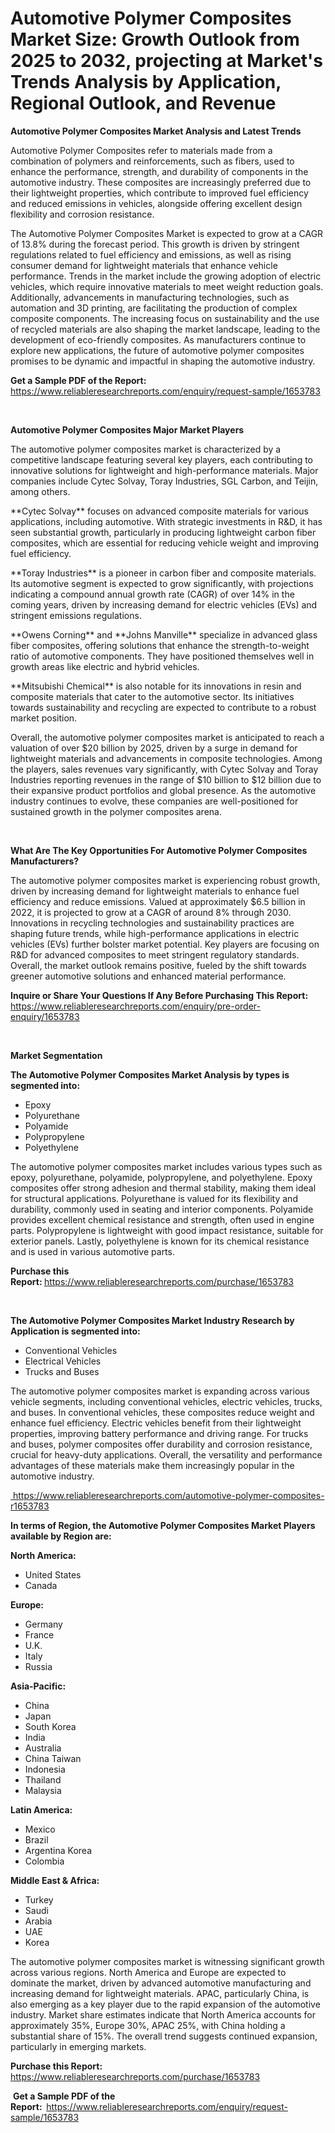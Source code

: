 <p><h1>Automotive Polymer Composites Market Size: Growth Outlook from 2025 to 2032, projecting at Market's Trends Analysis by Application, Regional Outlook, and Revenue</h1></p><p><strong>Automotive Polymer Composites Market Analysis and Latest Trends</strong></p>
<p><p>Automotive Polymer Composites refer to materials made from a combination of polymers and reinforcements, such as fibers, used to enhance the performance, strength, and durability of components in the automotive industry. These composites are increasingly preferred due to their lightweight properties, which contribute to improved fuel efficiency and reduced emissions in vehicles, alongside offering excellent design flexibility and corrosion resistance.</p><p>The Automotive Polymer Composites Market is expected to grow at a CAGR of 13.8% during the forecast period. This growth is driven by stringent regulations related to fuel efficiency and emissions, as well as rising consumer demand for lightweight materials that enhance vehicle performance. Trends in the market include the growing adoption of electric vehicles, which require innovative materials to meet weight reduction goals. Additionally, advancements in manufacturing technologies, such as automation and 3D printing, are facilitating the production of complex composite components. The increasing focus on sustainability and the use of recycled materials are also shaping the market landscape, leading to the development of eco-friendly composites. As manufacturers continue to explore new applications, the future of automotive polymer composites promises to be dynamic and impactful in shaping the automotive industry.</p></p>
<p><strong>Get a Sample PDF of the Report:&nbsp;</strong> <a href="https://www.reliableresearchreports.com/enquiry/request-sample/1653783?utm_campaign=3103&utm_medium=2&utm_source=Github&utm_content=ia&utm_term=16042025&utm_id=automotive-polymer-composites">https://www.reliableresearchreports.com/enquiry/request-sample/1653783</a></p>
<p>&nbsp;</p>
<p><strong>Automotive Polymer Composites Major Market Players</strong></p>
<p><p>The automotive polymer composites market is characterized by a competitive landscape featuring several key players, each contributing to innovative solutions for lightweight and high-performance materials. Major companies include Cytec Solvay, Toray Industries, SGL Carbon, and Teijin, among others.</p><p>**Cytec Solvay** focuses on advanced composite materials for various applications, including automotive. With strategic investments in R&D, it has seen substantial growth, particularly in producing lightweight carbon fiber composites, which are essential for reducing vehicle weight and improving fuel efficiency.</p><p>**Toray Industries** is a pioneer in carbon fiber and composite materials. Its automotive segment is expected to grow significantly, with projections indicating a compound annual growth rate (CAGR) of over 14% in the coming years, driven by increasing demand for electric vehicles (EVs) and stringent emissions regulations.</p><p>**Owens Corning** and **Johns Manville** specialize in advanced glass fiber composites, offering solutions that enhance the strength-to-weight ratio of automotive components. They have positioned themselves well in growth areas like electric and hybrid vehicles.</p><p>**Mitsubishi Chemical** is also notable for its innovations in resin and composite materials that cater to the automotive sector. Its initiatives towards sustainability and recycling are expected to contribute to a robust market position.</p><p>Overall, the automotive polymer composites market is anticipated to reach a valuation of over $20 billion by 2025, driven by a surge in demand for lightweight materials and advancements in composite technologies. Among the players, sales revenues vary significantly, with Cytec Solvay and Toray Industries reporting revenues in the range of $10 billion to $12 billion due to their expansive product portfolios and global presence. As the automotive industry continues to evolve, these companies are well-positioned for sustained growth in the polymer composites arena.</p></p>
<p>&nbsp;</p>
<p><strong>What Are The Key Opportunities For Automotive Polymer Composites Manufacturers?</strong></p>
<p><p>The automotive polymer composites market is experiencing robust growth, driven by increasing demand for lightweight materials to enhance fuel efficiency and reduce emissions. Valued at approximately $6.5 billion in 2022, it is projected to grow at a CAGR of around 8% through 2030. Innovations in recycling technologies and sustainability practices are shaping future trends, while high-performance applications in electric vehicles (EVs) further bolster market potential. Key players are focusing on R&D for advanced composites to meet stringent regulatory standards. Overall, the market outlook remains positive, fueled by the shift towards greener automotive solutions and enhanced material performance.</p></p>
<p><strong>Inquire or Share Your Questions If Any Before Purchasing This Report:</strong> <a href="https://www.reliableresearchreports.com/enquiry/pre-order-enquiry/1653783?utm_campaign=3103&utm_medium=2&utm_source=Github&utm_content=ia&utm_term=16042025&utm_id=automotive-polymer-composites">https://www.reliableresearchreports.com/enquiry/pre-order-enquiry/1653783</a></p>
<p>&nbsp;</p>
<p><strong>Market Segmentation</strong></p>
<p><strong>The Automotive Polymer Composites Market Analysis by types is segmented into:</strong></p>
<p><ul><li>Epoxy</li><li>Polyurethane</li><li>Polyamide</li><li>Polypropylene</li><li>Polyethylene</li></ul></p>
<p><p>The automotive polymer composites market includes various types such as epoxy, polyurethane, polyamide, polypropylene, and polyethylene. Epoxy composites offer strong adhesion and thermal stability, making them ideal for structural applications. Polyurethane is valued for its flexibility and durability, commonly used in seating and interior components. Polyamide provides excellent chemical resistance and strength, often used in engine parts. Polypropylene is lightweight with good impact resistance, suitable for exterior panels. Lastly, polyethylene is known for its chemical resistance and is used in various automotive parts.</p></p>
<p><strong>Purchase this Report:&nbsp;</strong><a href="https://www.reliableresearchreports.com/purchase/1653783?utm_campaign=3103&utm_medium=2&utm_source=Github&utm_content=ia&utm_term=16042025&utm_id=automotive-polymer-composites">https://www.reliableresearchreports.com/purchase/1653783</a></p>
<p>&nbsp;</p>
<p><strong>The Automotive Polymer Composites Market Industry Research by Application is segmented into:</strong></p>
<p><ul><li>Conventional Vehicles</li><li>Electrical Vehicles</li><li>Trucks and Buses</li></ul></p>
<p><p>The automotive polymer composites market is expanding across various vehicle segments, including conventional vehicles, electric vehicles, trucks, and buses. In conventional vehicles, these composites reduce weight and enhance fuel efficiency. Electric vehicles benefit from their lightweight properties, improving battery performance and driving range. For trucks and buses, polymer composites offer durability and corrosion resistance, crucial for heavy-duty applications. Overall, the versatility and performance advantages of these materials make them increasingly popular in the automotive industry.</p></p>
<p><a href="https://www.reliableresearchreports.com/automotive-polymer-composites-r1653783?utm_campaign=3103&utm_medium=2&utm_source=Github&utm_content=ia&utm_term=16042025&utm_id=automotive-polymer-composites">&nbsp;https://www.reliableresearchreports.com/automotive-polymer-composites-r1653783</a></p>
<p><strong>In terms of Region, the Automotive Polymer Composites Market Players available by Region are:</strong></p>
<p>
    <p> <strong> North America: </strong>
        <ul>
            <li>United States</li>
            <li>Canada</li>
        </ul>
        </p> 
    <p> <strong> Europe: </strong>
        <ul>
            <li>Germany</li>
            <li>France</li>
            <li>U.K.</li>
            <li>Italy</li>
            <li>Russia</li>
        </ul>
        </p> 
    <p> <strong> Asia-Pacific: </strong>
        <ul>
            <li>China</li>
            <li>Japan</li>
            <li>South Korea</li>
            <li>India</li>
            <li>Australia</li>
            <li>China Taiwan</li>
            <li>Indonesia</li>
            <li>Thailand</li>
            <li>Malaysia</li>
        </ul>
        </p> 
    <p> <strong> Latin America: </strong>
        <ul>
            <li>Mexico</li>
            <li>Brazil</li>
            <li>Argentina Korea</li>
            <li>Colombia</li>
        </ul>
        </p> 
    <p> <strong> Middle East & Africa: </strong>
        <ul>
            <li>Turkey</li>
            <li>Saudi</li>
            <li>Arabia</li>
            <li>UAE</li>
            <li>Korea</li>
        </ul>
    </p>
    </p>
<p><p>The automotive polymer composites market is witnessing significant growth across various regions. North America and Europe are expected to dominate the market, driven by advanced automotive manufacturing and increasing demand for lightweight materials. APAC, particularly China, is also emerging as a key player due to the rapid expansion of the automotive industry. Market share estimates indicate that North America accounts for approximately 35%, Europe 30%, APAC 25%, with China holding a substantial share of 15%. The overall trend suggests continued expansion, particularly in emerging markets.</p></p>
<p><strong>Purchase this Report: </strong><a href="https://www.reliableresearchreports.com/purchase/1653783?utm_campaign=3103&utm_medium=2&utm_source=Github&utm_content=ia&utm_term=16042025&utm_id=automotive-polymer-composites">https://www.reliableresearchreports.com/purchase/1653783</a></p>
<p>&nbsp;<strong>Get a Sample PDF of the Report:&nbsp;&nbsp;</strong><a href="https://www.reliableresearchreports.com/enquiry/request-sample/1653783?utm_campaign=3103&utm_medium=2&utm_source=Github&utm_content=ia&utm_term=16042025&utm_id=automotive-polymer-composites">https://www.reliableresearchreports.com/enquiry/request-sample/1653783</a></p>
<p><strong></strong></p>
<p><p></p><p></p><p></p></p>